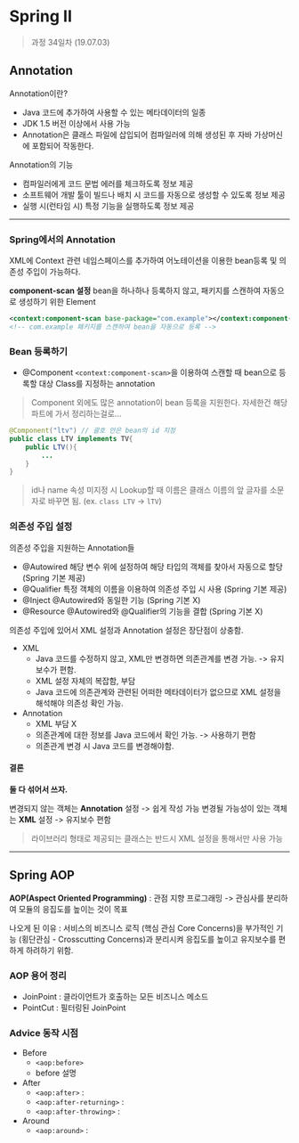 Spring II
=========

> 과정 34일차 (19.07.03)

## Annotation
Annotation이란?
- Java 코드에 추가하여 사용할 수 있는 메타데이터의 일종
- JDK 1.5 버전 이상에서 사용 가능
- Annotation은 클래스 파일에 삽입되어 컴파일러에 의해 생성된 후 자바 가상머신에 포함되어 작동한다.

Annotation의 기능
- 컴파일러에게 코드 문법 에러를 체크하도록 정보 제공
- 소프트웨어 개발 툴이 빌드나 배치 시 코드를 자동으로 생성할 수 있도록 정보 제공
- 실행 시(런타임 시) 특정 기능을 실행하도록 정보 제공
---
### Spring에서의 Annotation
XML에 Context 관련 네임스페이스를 추가하여 어노테이션을 이용한 bean등록 및 의존성 주입이 가능하다.

**component-scan 설정**
bean을 하나하나 등록하지 않고, 패키지를 스캔하여 자동으로 생성하기 위한 Element
```xml
<context:component-scan base-package="com.example"></context:component-scan>
<!-- com.example 패키지를 스캔하여 bean을 자동으로 등록 -->
```

### Bean 등록하기
- @Component
`<context:component-scan>`을 이용하여 스캔할 때 bean으로 등록할 대상 Class를 지정하는 annotation

> Component 외에도 많은 annotation이 bean 등록을 지원한다.
자세한건 해당 파트에 가서 정리하는걸로...


```java
@Component("ltv") // 괄호 안은 bean의 id 지정
public class LTV implements TV{
    public LTV(){
        ...
    }
}
```

> id나 name 속성 미지정 시 Lookup할 때 이름은 클래스 이름의 앞 글자를 소문자로 바꾸면 됨. (ex. `class LTV` -> `lTV`)

### 의존성 주입 설정
의존성 주입을 지원하는 Annotation들
- @Autowired
해당 변수 위에 설정하여 해당 타입의 객체를 찾아서 자동으로 할당(Spring 기본 제공)
- @Qualifier
특정 객체의 이름을 이용하여 의존성 주입 시 사용 (Spring 기본 제공)
- @Inject
@Autowired와 동일한 기능 (Spring 기본 X)
- @Resource
@Autowired와 @Qualifier의 기능을 결합 (Spring 기본 X)

의존성 주입에 있어서 XML 설정과 Annotation 설정은 장단점이 상충함.

- XML
    - Java 코드를 수정하지 않고, XML만 변경하면 의존관계를 변경 가능. -> 유지보수가 편함.
    - XML 설정 자체의 복잡함, 부담
    - Java 코드에 의존관계와 관련된 어떠한 메타데이터가 없으므로 XML 설정을 해석해야 의존성 확인 가능.
- Annotation
    - XML 부담 X
    - 의존관계에 대한 정보를 Java 코드에서 확인 가능. -> 사용하기 편함
    - 의존관계 변경 시 Java 코드를 변경해야함.

#### 결론
**둘 다 섞어서 쓰자.**

변경되지 않는 객체는 **Annotation** 설정 -> 쉽게 작성 가능
변경될 가능성이 있는 객체는 **XML** 설정 -> 유지보수 편함

> 라이브러리 형태로 제공되는 클래스는 반드시 XML 설정을 통해서만 사용 가능

-----

## Spring AOP

**AOP(Aspect Oriented Programming)** : 관점 지향 프로그래밍
-> 관심사를 분리하여 모듈의 응집도를 높이는 것이 목표

나오게 된 이유 : 서비스의 비즈니스 로직 (핵심 관심 Core Concerns)을 부가적인 기능 (횡단관심 - Crosscutting Concerns)과 분리시켜 응집도를 높이고 유지보수를 편하게 하려하기 위함.

### AOP 용어 정리
- JoinPoint : 클라이언트가 호출하는 모든 비즈니스 메소드
- PointCut : 필터링된 JoinPoint

### Advice 동작 시점
- Before
    - `<aop:before>`
    - before 설명
- After
    - `<aop:after>` : 
    - `<aop:after-returning>` : 
    - `<aop:after-throwing>` : 
- Around
    - `<aop:around>` : 